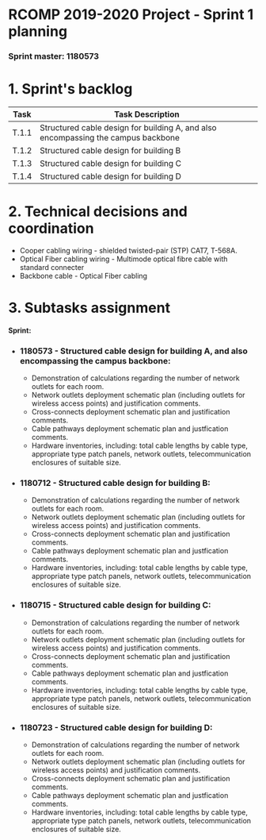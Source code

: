RCOMP 2019-2020 Project - Sprint 1 planning
===========================================
### Sprint master: 1180573 ###

# 1. Sprint's backlog #

| Task | Task Description |  	
|---	|---	|
| T.1.1	|  Structured cable design for building A, and also encompassing the campus backbone	|
| T.1.2 |  Structured cable design for building B	|
| T.1.3	|  Structured cable design for building C	|
| T.1.4 |  Structured cable design for building D	|


# 2. Technical decisions and coordination #

  * Cooper cabling wiring - shielded twisted-pair (STP) CAT7, T-568A.
  * Optical Fiber cabling wiring - Multimode optical fibre cable with standard connecter
  * Backbone cable - Optical Fiber cabling
  
# 3. Subtasks assignment #

#### Sprint: ####
  * ### 1180573 - Structured cable design for building A, and also encompassing the campus backbone:
      * Demonstration of calculations regarding the number of network outlets for each room.
      * Network outlets deployment schematic plan (including outlets for wireless access points) and justification comments.
      * Cross-connects deployment schematic plan and justification comments.
      * Cable pathways deployment schematic plan and justfication comments.
      * Hardware inventories, including: total cable lengths by cable type, appropriate type patch panels, network outlets, telecommunication enclosures of suitable size.


  * ### 1180712 - Structured cable design for building B:
      * Demonstration of calculations regarding the number of network outlets for each room.
      * Network outlets deployment schematic plan (including outlets for wireless access points) and justification comments.
      * Cross-connects deployment schematic plan and justification comments.
      * Cable pathways deployment schematic plan and justfication comments.
      * Hardware inventories, including: total cable lengths by cable type, appropriate type patch panels, network outlets, telecommunication enclosures of suitable size.
  
  * ### 1180715 - Structured cable design for building C:
      * Demonstration of calculations regarding the number of network outlets for each room.
      * Network outlets deployment schematic plan (including outlets for wireless access points) and justification comments.
      * Cross-connects deployment schematic plan and justification comments.
      * Cable pathways deployment schematic plan and justfication comments.
      * Hardware inventories, including: total cable lengths by cable type, appropriate type patch panels, network outlets, telecommunication enclosures of suitable size. 
  
  * ### 1180723 - Structured cable design for building D:
      * Demonstration of calculations regarding the number of network outlets for each room.
      * Network outlets deployment schematic plan (including outlets for wireless access points) and justification comments.
      * Cross-connects deployment schematic plan and justification comments.
      * Cable pathways deployment schematic plan and justfication comments.
      * Hardware inventories, including: total cable lengths by cable type, appropriate type patch panels, network outlets, telecommunication enclosures of suitable size.

